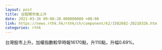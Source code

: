 ```yaml
---
layout: post
title: 台股開市後上升
date: 2021-03-26 09:08:20.000000000 +08:00
link: https://news.rthk.hk/rthk/ch/component/k2/1582682-20210326.htm
categories: rthk
---
```


台灣股市上升。加權指數較早時報16170點，升110點，升幅0.69%。
